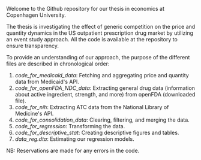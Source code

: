 Welcome to the Github repository for our thesis in economics at Copenhagen University.

The thesis is investigating the effect of generic competition on the price and quantity dynamics in the US outpatient prescription drug market by utilizing an event study approach. All the code is available at the repository to ensure transparency.

To provide an understanding of our approach, the purpose of the different files are described in chronological order:
1. _code_for_medicaid_data_: Fetching and aggregating price and quantity data from Medicaid's API.
2. _code_for_openFDA_NDC_data_: Extracting general drug data (information about active ingredient, strength, and more) from openFDA (downloaded file).
3. _code_for_nih_: Extracting ATC data from the National Library of Medicine's API.
4. _code_for_consolidation_data_: Clearing, filtering, and merging the data.
5. _code_for_regression_: Transforming the data.
6. _code_for_descriptive_stat_: Creating descriptive figures and tables.
7. _data_reg.dta_: Estimating our regression models.

NB: Reservations are made for any errors in the code.
